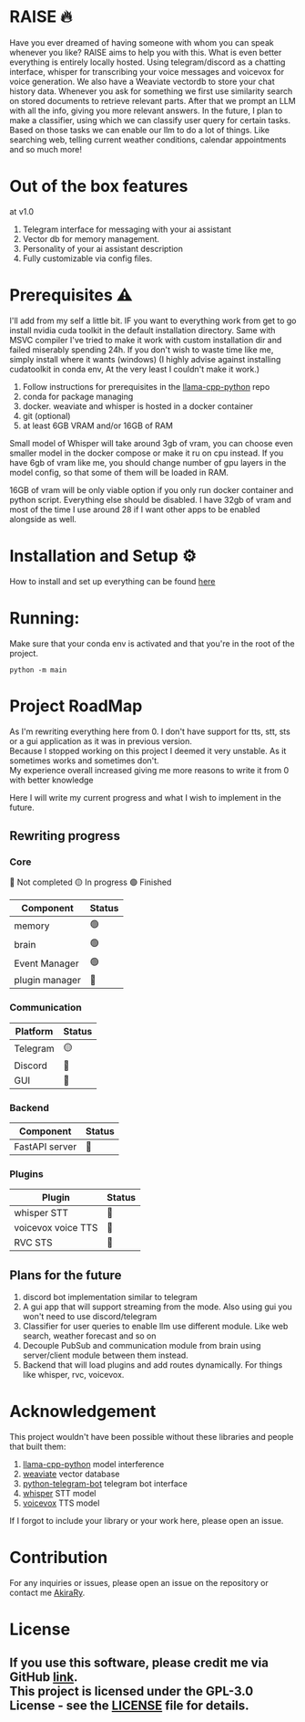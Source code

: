 
# RAISE 🔥

Have you ever dreamed of having someone with whom you can speak whenever you like?
RAISE aims to help you with this. What is even better everything is entirely locally hosted.
Using telegram/discord as a chatting interface, whisper for transcribing your voice messages and voicevox for voice generation. 
We also have a Weaviate vectordb to store your chat history data. 
Whenever you ask for something we first use similarity search on stored documents to retrieve relevant parts.
After that we prompt an LLM with all the info, giving you more relevant answers.
In the future, I plan to make a classifier, using which we can classify user query for certain tasks. Based on those tasks we can enable our llm to do a lot of things. Like searching web, telling current weather conditions, calendar appointments and so much more!

# Out of the box features
at v1.0
1. Telegram interface for messaging with your ai assistant
2. Vector db for memory management.
3. Personality of your ai assistant description
4. Fully customizable via config files.


# Prerequisites ⚠️
I'll add from my self a little bit. 
IF you want to everything work from get to go install nvidia cuda toolkit in the default installation directory. Same with MSVC compiler
I've tried to make it work with custom installation dir and failed miserably spending 24h. If you don't wish to waste time like me, simply install where it wants (windows)
(I highly advise against installing cudatoolkit in conda env, At the very least I couldn't make it work.)

1. Follow instructions for prerequisites in the [llama-cpp-python](<https://github.com/abetlen/llama-cpp-python?tab=readme-ov-file>) repo
2. conda for package managing
3. docker.  weaviate and whisper is hosted in a docker container
4. git (optional)
5. at least 6GB VRAM and/or 16GB of RAM

Small model of Whisper will take around 3gb of vram, you can choose even smaller model in the docker compose or make it ru on cpu instead.
If you have 6gb of vram like me, you should change number of gpu layers in the model config, so that some of them will be loaded in RAM.

16GB of vram will be only viable option if you only run docker container and python script. Everything else should be disabled.
I have 32gb of vram and most of the time I use around 28 if I want other apps to be enabled alongside as well.

# Installation and Setup ⚙️

How to install and set up everything can be found [here](docs/installation.md)

# Running:
Make sure that your conda env is activated and that you're in the root of the project.

```commandline
python -m main
```

# Project RoadMap
As I'm rewriting everything here from 0. I don't have support for tts, stt, sts or a gui application as it was in previous version.\
Because I stopped working on this project I deemed it very unstable. As it sometimes works and sometimes don't.  
My experience overall increased giving me more reasons to write it from 0 with better knowledge

Here I will write my current progress and what I wish to implement in the future.


## Rewriting progress

### Core
🔴 Not completed 🟡 In progress 🟢 Finished

| Component      | Status |
|----------------|--------|
| memory         | 🟢     |
| brain          | 🟢     |
| Event Manager  | 🟢     |
| plugin manager | 🔴     |

### Communication
| Platform       | Status |
|----------------|--------|
| Telegram       | 🟡     |
| Discord        | 🔴     |
| GUI            | 🔴     |

### Backend
| Component      | Status |
|----------------|--------|
| FastAPI server | 🔴     |

### Plugins
| Plugin             | Status |
|--------------------|--------|
| whisper STT        | 🔴     |
| voicevox voice TTS | 🔴     |
| RVC STS            | 🔴     |

## Plans for the future

1. discord bot implementation similar to telegram
2. A gui app that will support streaming from the mode. Also using gui you won't need to use discord/telegram
3. Classifier for user queries to enable llm use different module. Like web search, weather forecast and so on
4. Decouple PubSub and communication module from brain using server/client module between them instead.
5. Backend that will load plugins and add routes dynamically. For things like whisper, rvc, voicevox.

# Acknowledgement

This project wouldn't have been possible without these libraries and people that built them:

1. [llama-cpp-python](<https://github.com/abetlen/llama-cpp-python>) model interference
2. [weaviate](<https://github.com/weaviate/weaviate>) vector database
3. [python-telegram-bot](<https://github.com/python-telegram-bot/python-telegram-bot>) telegram bot interface
4. [whisper](<https://github.com/openai/whisper>) STT model 
5. [voicevox](<https://github.com/VOICEVOX>) TTS model

If I forgot to include your library or your work here, please open an issue.

# Contribution

For any inquiries or issues, please open an issue on the repository or contact me [AkiraRy](https://github.com/AkiraRy).

# License
If you use this software, please credit me via GitHub [link](<https://github.com/AkiraRy)>).
\
This project is licensed under the GPL-3.0 License - see the [LICENSE](LICENSE) file for details.
---